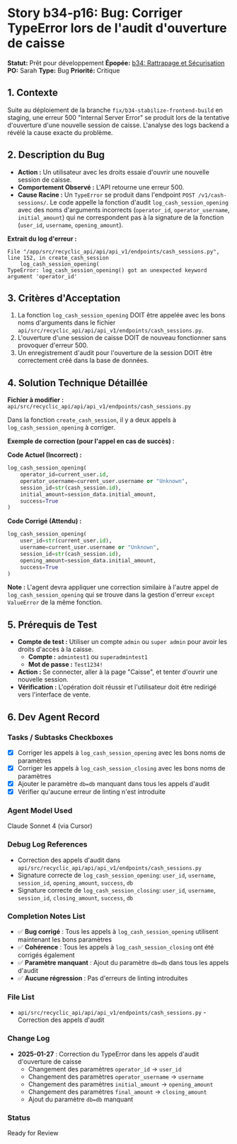 # Story b34-p16: Bug: Corriger TypeError lors de l'audit d'ouverture de caisse

**Statut:** Prêt pour développement
**Épopée:** [b34: Rattrapage et Sécurisation](./../epics/epic-b34-rattrapage-securisation.md)
**PO:** Sarah
**Type:** Bug
**Priorité:** Critique

## 1. Contexte

Suite au déploiement de la branche `fix/b34-stabilize-frontend-build` en staging, une erreur 500 "Internal Server Error" se produit lors de la tentative d'ouverture d'une nouvelle session de caisse. L'analyse des logs backend a révélé la cause exacte du problème.

## 2. Description du Bug

- **Action :** Un utilisateur avec les droits essaie d'ouvrir une nouvelle session de caisse.
- **Comportement Observé :** L'API retourne une erreur 500.
- **Cause Racine :** Un `TypeError` se produit dans l'endpoint `POST /v1/cash-sessions/`. Le code appelle la fonction d'audit `log_cash_session_opening` avec des noms d'arguments incorrects (`operator_id`, `operator_username`, `initial_amount`) qui ne correspondent pas à la signature de la fonction (`user_id`, `username`, `opening_amount`).

**Extrait du log d'erreur :**
```
File "/app/src/recyclic_api/api/api_v1/endpoints/cash_sessions.py", line 152, in create_cash_session
    log_cash_session_opening(
TypeError: log_cash_session_opening() got an unexpected keyword argument 'operator_id'
```

## 3. Critères d'Acceptation

1.  La fonction `log_cash_session_opening` DOIT être appelée avec les bons noms d'arguments dans le fichier `api/src/recyclic_api/api/api_v1/endpoints/cash_sessions.py`.
2.  L'ouverture d'une session de caisse DOIT de nouveau fonctionner sans provoquer d'erreur 500.
3.  Un enregistrement d'audit pour l'ouverture de la session DOIT être correctement créé dans la base de données.

## 4. Solution Technique Détaillée

**Fichier à modifier :** `api/src/recyclic_api/api/api_v1/endpoints/cash_sessions.py`

Dans la fonction `create_cash_session`, il y a deux appels à `log_cash_session_opening` à corriger.

**Exemple de correction (pour l'appel en cas de succès) :**

**Code Actuel (Incorrect) :**
```python
log_cash_session_opening(
    operator_id=current_user.id,
    operator_username=current_user.username or "Unknown",
    session_id=str(cash_session.id),
    initial_amount=session_data.initial_amount,
    success=True
)
```

**Code Corrigé (Attendu) :**
```python
log_cash_session_opening(
    user_id=str(current_user.id),
    username=current_user.username or "Unknown",
    session_id=str(cash_session.id),
    opening_amount=session_data.initial_amount,
    success=True
)
```

**Note :** L'agent devra appliquer une correction similaire à l'autre appel de `log_cash_session_opening` qui se trouve dans la gestion d'erreur `except ValueError` de la même fonction.

## 5. Prérequis de Test

- **Compte de test :** Utiliser un compte `admin` ou `super admin` pour avoir les droits d'accès à la caisse.
  - **Compte :** `admintest1` ou `superadmintest1`
  - **Mot de passe :** `Test1234!`
- **Action :** Se connecter, aller à la page "Caisse", et tenter d'ouvrir une nouvelle session.
- **Vérification :** L'opération doit réussir et l'utilisateur doit être redirigé vers l'interface de vente.

## 6. Dev Agent Record

### Tasks / Subtasks Checkboxes
- [x] Corriger les appels à `log_cash_session_opening` avec les bons noms de paramètres
- [x] Corriger les appels à `log_cash_session_closing` avec les bons noms de paramètres  
- [x] Ajouter le paramètre `db=db` manquant dans tous les appels d'audit
- [x] Vérifier qu'aucune erreur de linting n'est introduite

### Agent Model Used
Claude Sonnet 4 (via Cursor)

### Debug Log References
- Correction des appels d'audit dans `api/src/recyclic_api/api/api_v1/endpoints/cash_sessions.py`
- Signature correcte de `log_cash_session_opening`: `user_id`, `username`, `session_id`, `opening_amount`, `success`, `db`
- Signature correcte de `log_cash_session_closing`: `user_id`, `username`, `session_id`, `closing_amount`, `success`, `db`

### Completion Notes List
- ✅ **Bug corrigé** : Tous les appels à `log_cash_session_opening` utilisent maintenant les bons paramètres
- ✅ **Cohérence** : Tous les appels à `log_cash_session_closing` ont été corrigés également
- ✅ **Paramètre manquant** : Ajout du paramètre `db=db` dans tous les appels d'audit
- ✅ **Aucune régression** : Pas d'erreurs de linting introduites

### File List
- `api/src/recyclic_api/api/api_v1/endpoints/cash_sessions.py` - Correction des appels d'audit

### Change Log
- **2025-01-27** : Correction du TypeError dans les appels d'audit d'ouverture de caisse
  - Changement des paramètres `operator_id` → `user_id`
  - Changement des paramètres `operator_username` → `username`  
  - Changement des paramètres `initial_amount` → `opening_amount`
  - Changement des paramètres `final_amount` → `closing_amount`
  - Ajout du paramètre `db=db` manquant

### Status
Ready for Review
